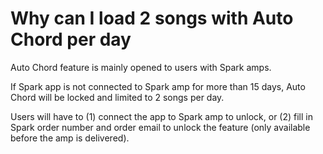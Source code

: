 # Why can I load 2 songs with Auto Chord per day
Auto Chord feature is mainly opened to users with Spark amps.

If Spark app is not connected to Spark amp for more than 15 days, Auto Chord will be locked and limited to 2 songs per day.

Users will have to (1) connect the app to Spark amp to unlock, or (2) fill in Spark order number and order email to unlock the feature (only available before the amp is delivered).